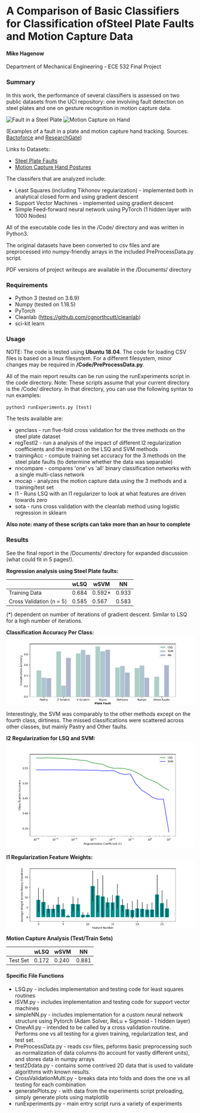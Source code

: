 # A Comparison of Basic Classifiers for Classification ofSteel Plate Faults and Motion Capture Data
#### Mike Hagenow
Department of Mechanical Engineering - ECE 532 Final Project
### Summary
In this work, the performance of several classifiers is assessed on two public datasets from the UCI repository: one involving fault detection on steel plates and one on gesture recognition in motion capture data.

![Fault in a Steel Plate](https://www.bactoforce.com/wp-content/uploads/2014/08/figure3.jpg)
![Motion Capture on Hand](https://www.researchgate.net/profile/Xiaopeng_Yang3/publication/238693963/figure/fig1/AS:298744454107149@1448237636658/Marker-set-for-hand-motion-capture.png)

(Examples of a fault in a plate and motion capture hand tracking. Sources: [Bactoforce](https://www.bactoforce.com/detection-biofilms/) and [ResearchGate](https://www.researchgate.net/figure/Marker-set-for-hand-motion-capture_fig1_238693963))

Links to Datasets:
* [Steel Plate Faults](https://archive.ics.uci.edu/ml/datasets/Steel+Plates+Faults)
* [Motion Capture Hand Postures](https://archive.ics.uci.edu/ml/datasets/Motion+Capture+Hand+Postures)


The classifers that are analyzed include:
* Least Squares (including Tikhonov regularization) - implemented both in analytical closed form and using gradient descent
* Support Vector Machines  - implemented using gradient descent
* Simple Feed-forward neural network using PyTorch (1 hidden layer with 1000 Nodes)

All of the executable code lies in the /Code/ directory and was written in Python3.

The original datasets have been converted to csv files and are preprocessed into numpy-friendly arrays in the included PreProcessData.py script.

PDF versions of project writeups are available in the /Documents/ directory

### Requirements
* Python 3 (tested on 3.6.9)
* Numpy (tested on 1.18.5)
* PyTorch
* Cleanlab (https://github.com/cgnorthcutt/cleanlab)
* sci-kit learn

### Usage
NOTE: The code is tested using **Ubuntu 18.04**. The code for loading CSV files is based on a linux filesystem.
For a different filesystem, minor changes may be required in **/Code/PreProcessData.py**.

All of the main report results can be run using the runExperiments script in the code directory. Note: These scripts assume that your
 current directory is the /Code/ directory. In that directory, you can use the following syntax to run examples:

`python3 runExperiments.py [test]`

The tests available are:
* genclass - run five-fold cross validation for the three methods on the steel plate dataset
* regTestl2 - run a analysis of the impact of different l2 regularization coefficients and the impact
on the LSQ and SVM methods
* trainingAcc - compute training set accuracy for the 3 methods on the steel plate faults (to determine whether the data was separable)
* nncompare - compares 'one' vs 'all' binary classification networks with a single multi-class network
* mocap - analyzes the motion capture data using the 3 methods and a training/test set
* l1 - Runs LSQ with an l1 regularizer to look at what features are driven towards zero
* sota - runs cross validation with the cleanlab method using logistic regression in sklearn

**Also note: many of these scripts can take more than an hour to complete**


### Results
See the final report in the /Documents/ directory for expanded discussion (what could fit in 5 pages!).

**Regression analysis using Steel Plate faults:**

|    | wLSQ | wSVM | NN|  
| ------------- | ------------- | ------------- | ------------- |
| Training Data  | 0.684  | 0.592* | 0.933 |
| Cross Validation (n = 5)  | 0.585 | 0.567 | 0.583 |

(*) dependent on number of iterations of gradient descent. Similar to LSQ for a high number of iterations.

**Classification Accuracy Per Class:**
![Per Class Accuracy](/imgs/classification_per_class.png)

Interestingly, the SVM was comparably to the other methods except on the fourth class, dirtiness. The missed classifications were scattered
across other classes, but mainly Pastry and Other faults.

**l2 Regularization for LSQ and SVM:**
![l2_reg](/imgs/regularization_l2.png)

**l1 Regularization Feature Weights:**
![l1_weights](/imgs/features_l1_faults.png)

**Motion Capture Analysis (Test/Train Sets)**

|    | wLSQ | wSVM | NN|  
| ------------- | ------------- | ------------- | ------------- |
| Test Set  | 0.172  | 0.240 | 0.881 |


#### Specific File Functions
* LSQ.py - includes implementation and testing code for least squares routines
* lSVM.py - includes implementation and testing code for support vector machines
* simpleNN.py - includes implementation for a custom neural network structure using Pytorch (Adam Solver, ReLu + Sigmoid - 1 hidden layer)
* OnevAll.py - intended to be called by a cross validation routine. Performs one vs all testing for
a given training, regularization test, and test set.
* PreProcessData.py - reads csv files, peforms basic preprocessing such as normalization of data columns (to account for vastly different units), and stores data in numpy arrays
* test2Ddata.py - contains some contrived 2D data that is used to validate algorithms with known results.
* CrossValidationMulti.py - breaks data into folds and does the one vs all testing for each combination
* generatePlots.py - with data from the experiments script preloading, simply generate plots using matplotlib
* runExperiments.py - main entry script runs a variety of experiments